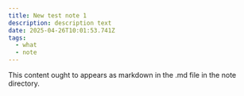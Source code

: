 ```yaml
---
title: New test note 1
description: description text
date: 2025-04-26T10:01:53.741Z
tags:
  - what
  - note
---
```

This content ought to appears as markdown in the .md file in the note directory.